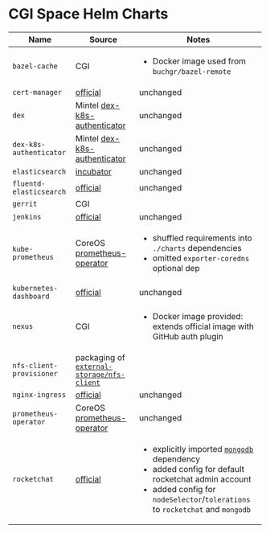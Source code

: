 # CGI Space Helm Charts

| Name | Source | Notes |
| ---- | ------ | ----- |
| `bazel-cache` | CGI | <ul><li>Docker image used from `buchgr/bazel-remote`</li></ul> |
| `cert-manager` | [official](https://github.com/kubernetes/charts/tree/master/stable/cert-manager) | unchanged |
| `dex` | Mintel [dex-k8s-authenticator](https://github.com/mintel/dex-k8s-authenticator/tree/master/charts) | unchanged |
| `dex-k8s-authenticator` | Mintel [dex-k8s-authenticator](https://github.com/mintel/dex-k8s-authenticator/tree/master/charts) | unchanged |
| `elasticsearch` | [incubator](https://github.com/helm/charts/tree/master/incubator/elasticsearch) | unchanged |
| `fluentd-elasticsearch` | [official](https://github.com/helm/charts/tree/master/stable/fluentd-elasticsearch) | unchanged |
| `gerrit` | CGI | |
| `jenkins` | [official](https://github.com/kubernetes/charts/tree/master/stable/jenkins) | unchanged |
| `kube-prometheus` | CoreOS [prometheus-operator](https://github.com/coreos/prometheus-operator/tree/master/helm) | <ul><li>shuffled requirements into `./charts` dependencies</li><li>omitted `exporter-coredns` optional dep</li></ul> |
| `kubernetes-dashboard` | [official](https://github.com/kubernetes/charts/tree/master/stable/kubernetes-dashboard) | unchanged |
| `nexus` | CGI | <ul><li>Docker image provided: extends official image with GitHub auth plugin</li></ul> |
| `nfs-client-provisioner` | packaging of [`external-storage/nfs-client`](https://github.com/kubernetes-incubator/external-storage/tree/master/nfs-client) | |
| `nginx-ingress` | [official](https://github.com/kubernetes/charts/tree/master/stable/nginx-ingress) | unchanged |
| `prometheus-operator` | CoreOS [prometheus-operator](https://github.com/coreos/prometheus-operator/tree/master/helm) | unchanged |
| `rocketchat` | [official](https://github.com/kubernetes/charts/tree/master/stable/rocketchat) | <ul><li>explicitly imported [`mongodb`](https://github.com/kubernetes/charts/tree/master/stable/mongodb) dependency</li><li>added config for default rocketchat admin account</li><li>added config for `nodeSelector`/`tolerations` to `rocketchat` and `mongodb`</li></ul> |
